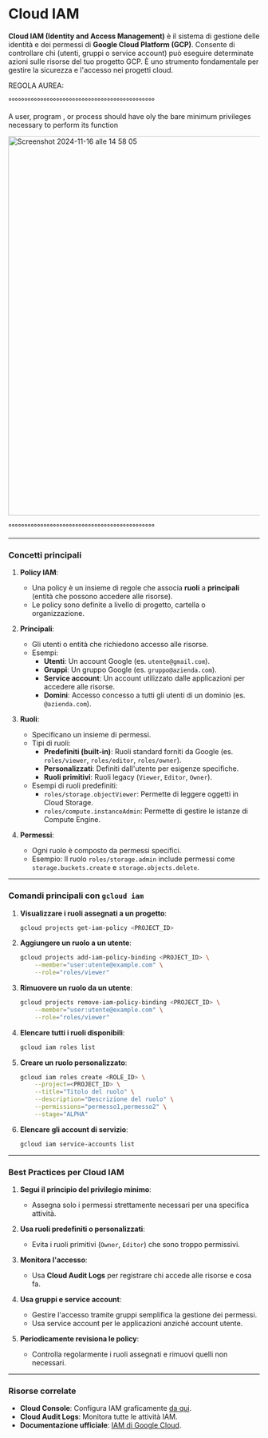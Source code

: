 # Cloud IAM



**Cloud IAM (Identity and Access Management)** è il sistema di gestione delle identità e dei permessi di **Google Cloud Platform (GCP)**.
Consente di controllare chi (utenti, gruppi o service account) può eseguire determinate azioni sulle risorse del tuo progetto GCP. 
È uno strumento fondamentale per gestire la sicurezza e l'accesso nei progetti cloud.


REGOLA AUREA:

°°°°°°°°°°°°°°°°°°°°°°°°°°°°°°°°°°°°°°°°°°°°°°

A user, program , or process should have oly the bare minimum privileges necessary to perform its function

<img width="760" alt="Screenshot 2024-11-16 alle 14 58 05" src="https://github.com/user-attachments/assets/1877c1de-4631-49c4-90de-64df8316ebf4">


°°°°°°°°°°°°°°°°°°°°°°°°°°°°°°°°°°°°°°°°°°°°°°

---

### **Concetti principali**

1. **Policy IAM**:
   - Una policy è un insieme di regole che associa **ruoli** a **principali** (entità che possono accedere alle risorse).
   - Le policy sono definite a livello di progetto, cartella o organizzazione.

2. **Principali**:
   - Gli utenti o entità che richiedono accesso alle risorse.
   - Esempi:
     - **Utenti**: Un account Google (es. `utente@gmail.com`).
     - **Gruppi**: Un gruppo Google (es. `gruppo@azienda.com`).
     - **Service account**: Un account utilizzato dalle applicazioni per accedere alle risorse.
     - **Domini**: Accesso concesso a tutti gli utenti di un dominio (es. `@azienda.com`).

3. **Ruoli**:
   - Specificano un insieme di permessi.
   - Tipi di ruoli:
     - **Predefiniti (built-in)**: Ruoli standard forniti da Google (es. `roles/viewer`, `roles/editor`, `roles/owner`).
     - **Personalizzati**: Definiti dall'utente per esigenze specifiche.
     - **Ruoli primitivi**: Ruoli legacy (`Viewer`, `Editor`, `Owner`).
   - Esempi di ruoli predefiniti:
     - `roles/storage.objectViewer`: Permette di leggere oggetti in Cloud Storage.
     - `roles/compute.instanceAdmin`: Permette di gestire le istanze di Compute Engine.

4. **Permessi**:
   - Ogni ruolo è composto da permessi specifici.
   - Esempio: Il ruolo `roles/storage.admin` include permessi come `storage.buckets.create` e `storage.objects.delete`.

---

### **Comandi principali con `gcloud iam`**

1. **Visualizzare i ruoli assegnati a un progetto**:
   ```bash
   gcloud projects get-iam-policy <PROJECT_ID>
   ```

2. **Aggiungere un ruolo a un utente**:
   ```bash
   gcloud projects add-iam-policy-binding <PROJECT_ID> \
       --member="user:utente@example.com" \
       --role="roles/viewer"
   ```

3. **Rimuovere un ruolo da un utente**:
   ```bash
   gcloud projects remove-iam-policy-binding <PROJECT_ID> \
       --member="user:utente@example.com" \
       --role="roles/viewer"
   ```

4. **Elencare tutti i ruoli disponibili**:
   ```bash
   gcloud iam roles list
   ```

5. **Creare un ruolo personalizzato**:
   ```bash
   gcloud iam roles create <ROLE_ID> \
       --project=<PROJECT_ID> \
       --title="Titolo del ruolo" \
       --description="Descrizione del ruolo" \
       --permissions="permesso1,permesso2" \
       --stage="ALPHA"
   ```

6. **Elencare gli account di servizio**:
   ```bash
   gcloud iam service-accounts list
   ```

---

### **Best Practices per Cloud IAM**

1. **Segui il principio del privilegio minimo**:
   - Assegna solo i permessi strettamente necessari per una specifica attività.

2. **Usa ruoli predefiniti o personalizzati**:
   - Evita i ruoli primitivi (`Owner`, `Editor`) che sono troppo permissivi.

3. **Monitora l'accesso**:
   - Usa **Cloud Audit Logs** per registrare chi accede alle risorse e cosa fa.

4. **Usa gruppi e service account**:
   - Gestire l'accesso tramite gruppi semplifica la gestione dei permessi.
   - Usa service account per le applicazioni anziché account utente.

5. **Periodicamente revisiona le policy**:
   - Controlla regolarmente i ruoli assegnati e rimuovi quelli non necessari.

---

### **Risorse correlate**
- **Cloud Console**: Configura IAM graficamente [da qui](https://console.cloud.google.com/iam-admin/iam).
- **Cloud Audit Logs**: Monitora tutte le attività IAM.
- **Documentazione ufficiale**: [IAM di Google Cloud](https://cloud.google.com/iam/docs).




